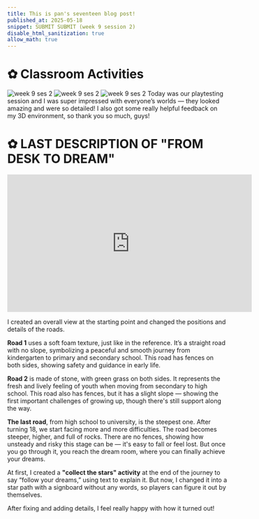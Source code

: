 ```yaml
---
title: This is pan's seventeen blog post!
published_at: 2025-05-18
snippet: SUBMIT SUBMIT (week 9 session 2)
disable_html_sanitization: true
allow_math: true
---
```


# ✿ Classroom Activities
![week 9 ses 2](classroomactivities/week9/w9s2.png)
![week 9 ses 2](classroomactivities/week9/w9s2-1.png)
![week 9 ses 2](classroomactivities/week9/w9s2-2.png)
Today was our playtesting session and I was super impressed with everyone’s worlds — they looked amazing and were so detailed! I also got some really helpful feedback on my 3D environment, so thank you so much, guys!

# ✿ LAST DESCRIPTION OF "FROM DESK TO DREAM"

<iframe width="560" height="315" src="https://www.youtube.com/embed/4z_AgpVPl1k" title="[From Desk to Dream] Video Recording" frameborder="0" allow="accelerometer; autoplay; clipboard-write; encrypted-media; gyroscope; picture-in-picture; web-share" referrerpolicy="strict-origin-when-cross-origin" allowfullscreen></iframe>

I created an overall view at the starting point and changed the positions and details of the roads.

**Road 1** uses a soft foam texture, just like in the reference. It’s a straight road with no slope, symbolizing a peaceful and smooth journey from kindergarten to primary and secondary school. This road has fences on both sides, showing safety and guidance in early life.

**Road 2** is made of stone, with green grass on both sides. It represents the fresh and lively feeling of youth when moving from secondary to high school. This road also has fences, but it has a slight slope — showing the first important challenges of growing up, though there's still support along the way.

**The last road**, from high school to university, is the steepest one. After turning 18, we start facing more and more difficulties. The road becomes steeper, higher, and full of rocks. There are no fences, showing how unsteady and risky this stage can be — it's easy to fall or feel lost. But once you go through it, you reach the dream room, where you can finally achieve your dreams.

At first, I created a **"collect the stars" activity** at the end of the journey to say “follow your dreams,” using text to explain it. But now, I changed it into a star path with a signboard without any words, so players can figure it out by themselves.

After fixing and adding details, I feel really happy with how it turned out!